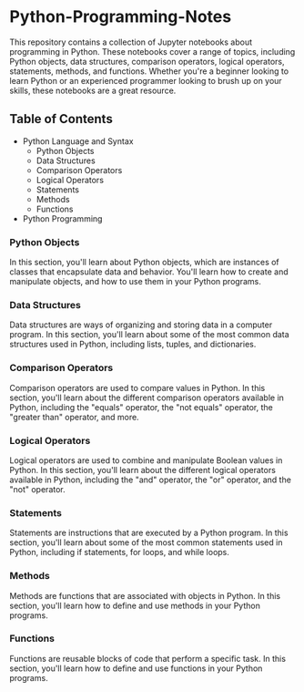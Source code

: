 # Python-Programming-Notes
This repository contains a collection of Jupyter notebooks about programming in Python. These notebooks cover a range of topics, including Python objects, data structures, comparison operators, logical operators, statements, methods, and functions. Whether you're a beginner looking to learn Python or an experienced programmer looking to brush up on your skills, these notebooks are a great resource.

## Table of Contents
- Python Language and Syntax
    - Python Objects
    - Data Structures
    - Comparison Operators
    - Logical Operators
    - Statements
    - Methods
    - Functions
- Python Programming

### Python Objects
In this section, you'll learn about Python objects, which are instances of classes that encapsulate data and behavior. You'll learn how to create and manipulate objects, and how to use them in your Python programs.

### Data Structures
Data structures are ways of organizing and storing data in a computer program. In this section, you'll learn about some of the most common data structures used in Python, including lists, tuples, and dictionaries.

### Comparison Operators
Comparison operators are used to compare values in Python. In this section, you'll learn about the different comparison operators available in Python, including the "equals" operator, the "not equals" operator, the "greater than" operator, and more.

### Logical Operators
Logical operators are used to combine and manipulate Boolean values in Python. In this section, you'll learn about the different logical operators available in Python, including the "and" operator, the "or" operator, and the "not" operator.

### Statements
Statements are instructions that are executed by a Python program. In this section, you'll learn about some of the most common statements used in Python, including if statements, for loops, and while loops.

### Methods
Methods are functions that are associated with objects in Python. In this section, you'll learn how to define and use methods in your Python programs.

### Functions
Functions are reusable blocks of code that perform a specific task. In this section, you'll learn how to define and use functions in your Python programs.